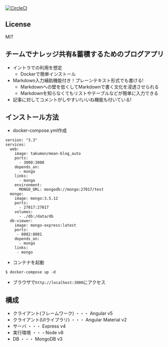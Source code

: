 [![CircleCI](https://circleci.com/gh/Takumon/mean-blog/tree/master.svg?style=svg)](https://circleci.com/gh/Takumon/mean-blog/tree/master)　


## License
MIT

## チームでナレッジ共有&蓄積するためのブログアプリ
* イントラでの利用を想定
  * Dockerで簡単インストール
* Markdown入力補助機能付き！プレーンテキスト形式でも書ける!
  * Markdownへの壁を低くしてMarkdownで書く文化を浸透させられる
  * Markdownを知らなくてもリストやテーブルなどが簡単に入力できる
* 記事に対してコメントがしやすい!いいね機能も付いている!

## インストール方法
* docker-compose.yml作成

```
version: "3.3"
services:
  web:
    image: takumon/mean-blog_auto
    ports:
      - 3000:3000
    depends_on:
      - mongo
    links:
      - mongo
    environment:
      MONGO_URL: mongodb://mongo:27017/test
  mongo:
    image: mongo:3.5.12
    ports:
      - 27017:27017
    volumes:
      - ./db:/data/db
  db-viewer:
    image: mongo-express:latest
    ports:
     - 8082:8081
    depends_on:
      - mongo
    links:
     - mongo
```

* コンテナを起動

```
$ docker-compose up -d
```

* ブラウザで`http://localhost:3000`にアクセス

## 構成
* クライアント(フレームワーク) ・・・ Angular v5
* クライアント(UIライブラリ) ・・・ Angular Material v2
* サーバ ・・・ Express v4
* 実行環境 ・・・Node v8
* DB ・・・ MongoDB v3
